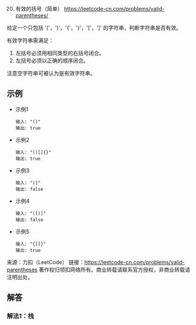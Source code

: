 20. 有效的括号（简单）
https://leetcode-cn.com/problems/valid-parentheses/

给定一个只包括 '('，')'，'{'，'}'，'['，']' 的字符串，判断字符串是否有效。

有效字符串需满足：

1. 左括号必须用相同类型的右括号闭合。
2. 左括号必须以正确的顺序闭合。

注意空字符串可被认为是有效字符串。

## 示例
* 示例1
    ```
    输入: "()"
    输出: true
    ```
* 示例2
    ```
    输入: "()[]{}"
    输出: true
    ```
* 示例3
    ```
    输入: "(]"
    输出: false
    ```
* 示例4
    ```
    输入: "([)]"
    输出: false
    ```
* 示例5
    ```
    输入: "{[]}"
    输出: true
    ```

来源：力扣（LeetCode）
链接：https://leetcode-cn.com/problems/valid-parentheses
著作权归领扣网络所有。商业转载请联系官方授权，非商业转载请注明出处。

## 解答
### 解法1：栈
```java

```
